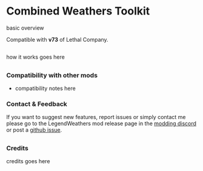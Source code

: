 # Combined Weathers Toolkit

basic overview

Compatible with **v73** of Lethal Company.

##

how it works goes here

##

### Compatibility with other mods
- compatibility notes here

### Contact & Feedback
If you want to suggest new features, report issues or simply contact me please go to the LegendWeathers mod release page in the [modding discord](https://discord.gg/XeyYqRdRGC) or post a [github issue](https://github.com/ZigzagAwaka/LegendWeathers).

##

### Credits

credits goes here